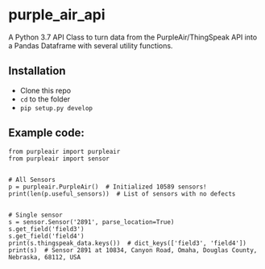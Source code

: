 # purple_air_api

A Python 3.7 API Class to turn data from the PurpleAir/ThingSpeak API into a Pandas Dataframe with several utility functions.

## Installation

- Clone this repo
- `cd` to the folder
- `pip setup.py develop`

## Example code:

    from purpleair import purpleair
    from purpleair import sensor


    # All Sensors
    p = purpleair.PurpleAir()  # Initialized 10589 sensors!
    print(len(p.useful_sensors))  # List of sensors with no defects


    # Single sensor
    s = sensor.Sensor('2891', parse_location=True)
    s.get_field('field3')
    s.get_field('field4')
    print(s.thingspeak_data.keys())  # dict_keys(['field3', 'field4'])
    print(s)  # Sensor 2891 at 10834, Canyon Road, Omaha, Douglas County, Nebraska, 68112, USA
